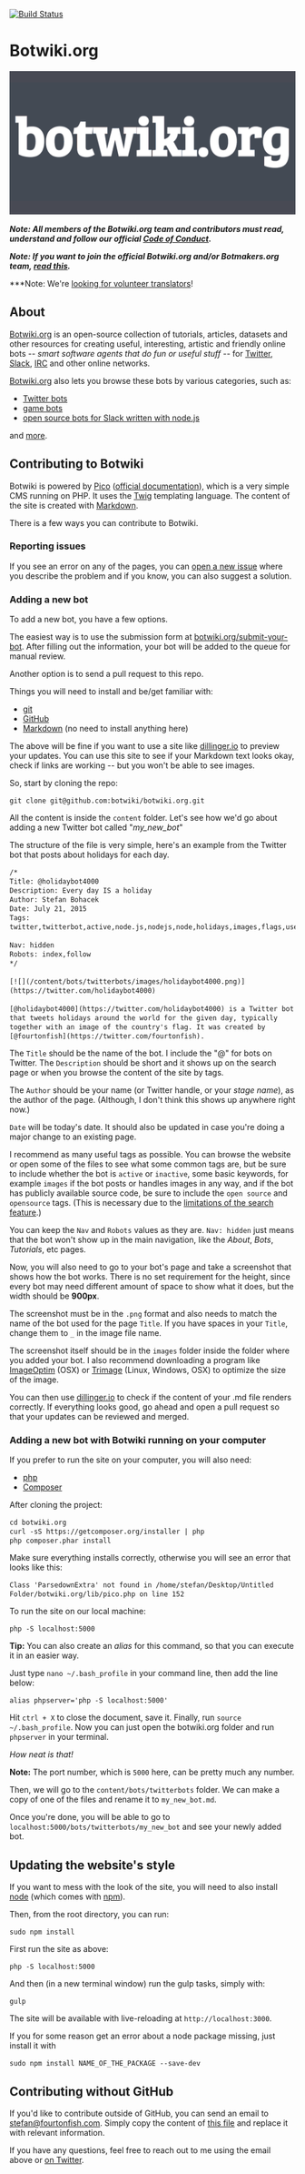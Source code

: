 [![Build Status](https://travis-ci.org/botwiki/botwiki.org.png)](https://travis-ci.org/botwiki/botwiki.org)

# Botwiki.org

<img style="max-width:100%;" src="content/images/botwiki-thumbnail-full.png">

***Note: All members of the Botwiki.org team and contributors must read, understand and follow our official [Code of Conduct](https://github.com/botwiki/botmakers.org/blob/master/Code%20of%20Conduct.md).***

***Note: If you want to join the official Botwiki.org and/or Botmakers.org team, [read this](https://github.com/botwiki/botwiki.org/blob/master/HELP-WANTED.md).***

***Note: We're [looking for volunteer translators](https://github.com/botwiki/botwiki.org/blob/master/TRANSLATING-CONTENT.md)!
 
## About

[Botwiki.org](https://botwiki.org/) is an open-source collection of tutorials, articles, datasets and other resources for creating useful, interesting, artistic and friendly online bots -- _smart software agents that do fun or useful stuff_ -- for [Twitter](https://twitter.com/), [Slack](https://slack.com/), [IRC](https://en.wikipedia.org/wiki/Internet_Relay_Chat) and other online networks.

[Botwiki.org](https://botwiki.org/) also lets you browse these bots by various categories, such as:

- [Twitter bots](https://botwiki.org/bots/twitterbots)
- [game bots](https://botwiki.org/tag/game)
- [open source bots for Slack written with node.js](https://botwiki.org/tag/opensource+nodejs+slack)

and [more](https://botwiki.org/bots/).


## Contributing to Botwiki

Botwiki is powered by [Pico](http://picocms.org/) ([official documentation](http://picocms.org/docs.html)), which is a very simple CMS running on PHP. It uses the [Twig](http://twig.sensiolabs.org/) templating language. The content of the site is created with [Markdown](http://daringfireball.net/projects/markdown/basics).

There is a few ways you can contribute to Botwiki. 


### Reporting issues

If you see an error on any of the pages, you can [open a new issue](https://github.com/botwiki/botwiki.org/issues) where you describe the problem and if you know, you can also suggest a solution.

### Adding a new bot

To add a new bot, you have a few options.

The easiest way is to use the submission form at [botwiki.org/submit-your-bot](https://botwiki.org/submit-your-bot). After filling out the information, your bot will be added to the queue for manual review.

Another option is to send a pull request to this repo.

Things you will need to install and be/get familiar with:

- [git](https://help.github.com/articles/set-up-git/)
- [GitHub](https://help.github.com/articles/good-resources-for-learning-git-and-github/)
- [Markdown](https://daringfireball.net/projects/markdown/syntax) (no need to install anything here)

The above will be fine if you want to use a site like [dillinger.io](http://dillinger.io/) to preview your updates. You can use this site to see if your Markdown text looks okay, check if links are working -- but you won't be able to see images.

So, start by cloning the repo:

```
git clone git@github.com:botwiki/botwiki.org.git
```

All the content is inside the  `content` folder. Let's see how we'd go about adding a new Twitter bot called "_my_new_bot_"

The structure of the file is very simple, here's an example from the Twitter bot that posts about holidays for each day.

```
/*
Title: @holidaybot4000
Description: Every day IS a holiday
Author: Stefan Bohacek
Date: July 21, 2015
Tags: twitter,twitterbot,active,node.js,nodejs,node,holidays,images,flags,useful,fourtonfish

Nav: hidden
Robots: index,follow
*/

[![](/content/bots/twitterbots/images/holidaybot4000.png)](https://twitter.com/holidaybot4000)

[@holidaybot4000](https://twitter.com/holidaybot4000) is a Twitter bot that tweets holidays around the world for the given day, typically together with an image of the country's flag. It was created by [@fourtonfish](https://twitter.com/fourtonfish).
```

The `Title` should be the name of the bot. I include the "@" for bots on Twitter. The `Description` should be short and it shows up on the search page or when you browse the content of the site by tags.

The `Author` should be your name (or Twitter handle, or your _stage name_), as the author of the page. (Although, I don't think this shows up anywhere right now.)

`Date` will be today's date. It should also be updated in case you're doing a major change to an existing page.

I recommend as many useful tags as possible. You can browse the website or open some of the files to see what some common tags are, but be sure to include whether the bot is `active` or `inactive`, some basic keywords, for example `images` if the bot posts or handles images in any way, and if the bot has publicly available source code, be sure to include the `open source` and `opensource` tags. (This is necessary due to the [limitations of the search feature](https://github.com/botwiki/botwiki.org/issues/19).)

You can keep the `Nav` and `Robots` values as they are. `Nav: hidden` just means that the bot won't show up in the main navigation, like the _About_, _Bots_, _Tutorials_, etc pages.

Now, you will also need to go to your bot's page and take a screenshot that shows how the bot works. There is no set requirement for the height, since every bot may need different amount of space to show what it does, but the width should be **900px**.

The screenshot must be in the `.png` format and also needs to match the name of the bot used for the page `Title`. If you have spaces in your `Title`, change them to `_` in the image file name.

The screenshot itself should be in the `images` folder inside the folder where you added your bot. I also recommend downloading a program like [ImageOptim](https://imageoptim.com/) (OSX) or [Trimage](http://trimage.org/) (Linux, Windows, OSX) to optimize the size of the image.

You can then use [dillinger.io](http://dillinger.io/) to check if the content of your .md file renders correctly. If everything looks good, go ahead and open a pull request so that your updates can be reviewed and merged.

### Adding a new bot with Botwiki running on your computer

If you prefer to run the site on your computer, you will also need:

- [php](http://php.net/manual/en/install.php)
- [Composer](https://getcomposer.org/)


After cloning the project:

```
cd botwiki.org
curl -sS https://getcomposer.org/installer | php
php composer.phar install
```

Make sure everything installs correctly, otherwise you will see an error that looks like this:

```
Class 'ParsedownExtra' not found in /home/stefan/Desktop/Untitled Folder/botwiki.org/lib/pico.php on line 152
```

To run the site on our local machine:

```
php -S localhost:5000
```
**Tip:** You can also create an _alias_ for this command, so that you can execute it in an easier way.

Just type `nano ~/.bash_profile` in your command line, then add the line below:

```
alias phpserver='php -S localhost:5000'
```

Hit `ctrl + X` to close the document, save it. Finally, run `source ~/.bash_profile`. Now you can just open the botwiki.org folder and run `phpserver` in your terminal.

*How neat is that!*

**Note:** The port number, which is `5000` here, can be pretty much any number.

Then, we will go to the `content/bots/twitterbots` folder. We can make a copy of one of the files and rename it to `my_new_bot.md`.

Once you're done, you will be able to go to `localhost:5000/bots/twitterbots/my_new_bot` and see your newly added bot.

## Updating the website's style

If you want to mess with the look of the site, you will need to also install [node](https://nodejs.org/) (which comes with [npm](https://docs.npmjs.com/)).

Then, from the root directory, you can run:

```
sudo npm install
```


First run the site as above:

```
php -S localhost:5000
```

And then (in a new terminal window) run the gulp tasks, simply with:

```
gulp
```

The site will be available with live-reloading at `http://localhost:3000`.

If you for some reason get an error about a node package missing, just install it with

```
sudo npm install NAME_OF_THE_PACKAGE --save-dev
```

## Contributing without GitHub

If you'd like to contribute outside of GitHub, you can send an email to <a href="mailto:stefan@fourtonfish.com">stefan@fourtonfish.com</a>. Simply copy the content of [this file](https://raw.githubusercontent.com/botwiki/botwiki.org/master/content/bots/twitterbots/holidaybot4000.md) and replace it with relevant information.

If you have any questions, feel free to reach out to me using the email above or [on Twitter](https://twitter.com/fourtonfish).